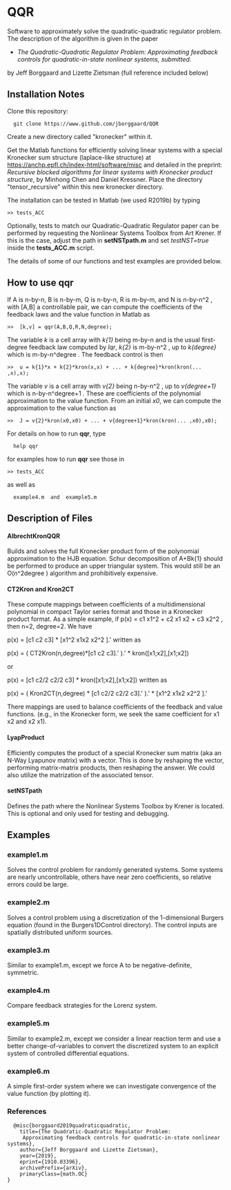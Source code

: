 # QQR
Software to approximately solve the quadratic-quadratic regulator problem.  The description of the algorithm is given in the paper

- *The Quadratic-Quadratic Regulator Problem: Approximating feedback controls for quadratic-in-state nonlinear systems, submitted.* 

by Jeff Borggaard and Lizette Zietsman (full reference included below)

## Installation Notes
Clone this repository: 
```
  git clone https://www.github.com/jborggaard/QQR
```

Create a new directory called "kronecker" within it.

Get the Matlab functions for efficiently solving linear systems with a special Kronecker sum structure (laplace-like structure) at https://anchp.epfl.ch/index-html/software/misc and detailed in the preprint: _Recursive blocked algorithms for linear systems with Kronecker product structure_, by Minhong Chen and Daniel Kressner.  Place the directory "tensor_recursive" within this new kronecker directory.

The installation can be tested in Matlab (we used R2019b) by typing
```
>> tests_ACC
```
Optionally, tests to match our Quadratic-Quadratic Regulator paper can be performed by requesting the Nonlinear Systems Toolbox from Art Krener.  If this is the case, adjust the path in **setNSTpath.m** and set _testNST=true_ inside the **tests_ACC.m** script.

The details of some of our functions and test examples are provided below.  


## How to use qqr

If A is n-by-n, B is n-by-m, Q is n-by-n, R is m-by-m, and N is n-by-n^2 , with [A,B] a controllable pair, we can compute the coefficients of the feedback laws and the value function in Matlab as
```
>>  [k,v] = qqr(A,B,Q,R,N,degree);
```
The variable _k_ is a cell array with _k{1}_ being m-by-n and is the usual first-degree feedback law computed by _lqr_, _k{2}_ is m-by-n^2 , up to _k{degree}_ which is m-by-n^degree .  The feedback control is then
```
>>  u = k{1}*x + k{2}*kron(x,x) + ... + k{degree}*kron(kron(... ,x),x);
```
The variable _v_ is a cell array with _v{2}_ being n-by-n^2 , up to _v{degree+1}_ which is n-by-n^degree+1 .  These are coefficients of the polynomial approximation to the value function.  From an initial _x0_, we can compute the approximation to the value function as
```
>>  J = v{2}*kron(x0,x0) + ... + v{degree+1}*kron(kron(... ,x0),x0);
```


For details on how to run **qqr**, type
```
  help qqr
```

for examples how to run **qqr** see those in
```
>> tests_ACC
```
as well as 
```
  example4.m  and  example5.m
```

## Description of Files
#### AlbrechtKronQQR

Builds and solves the full Kronecker product form of the polynomial approximation to the HJB equation.  Schur decomposition of A+Bk{1} should be performed to produce an upper triangular system.  This would still be an O(n^2degree ) algorithm and prohibitively expensive.

#### CT2Kron and Kron2CT

These compute mappings between coefficients of a multidimensional polynomial in compact Taylor series format and those in a Kronecker product format.  As a simple example, if p(x) = c1 x1^2 + c2 x1 x2 + c3 x2^2 , then n=2, degree=2.  We have

p(x) = [c1 c2 c3] * [x1^2 x1x2 x2^2 ].' written as

p(x) = ( CT2Kron(n,degree)*[c1 c2 c3].' ).' * kron([x1;x2],[x1;x2])

or

p(x) = [c1 c2/2 c2/2 c3] * kron([x1;x2],[x1;x2]) written as

p(x) = ( Kron2CT(n,degree) * [c1 c2/2 c2/2 c3].' ).' * [x1^2 x1x2 x2^2 ].'

There mappings are used to balance coefficients of the feedback and value functions.  (e.g., in the Kronecker form, we seek the same coefficient for x1 x2 and x2 x1).

#### LyapProduct

Efficiently computes the product of a special Kronecker sum matrix (aka an N-Way Lyapunov matrix) with a vector.  This is done by reshaping the vector, performing matrix-matrix products, then reshaping the answer.  We could also utilize the matrization of the associated tensor.

#### setNSTpath

Defines the path where the Nonlinear Systems Toolbox by Krener is located.  This is optional and only used for testing and debugging.

## Examples

### example1.m

Solves the control problem for randomly generated systems.  Some systems are nearly uncontrollable, others have near zero coefficients, so relative errors could be large.

### example2.m

Solves a control problem using a discretization of the 1-dimensional Burgers equation (found in the Burgers1DControl directory).  The control inputs are spatially distributed uniform sources.

### example3.m 

Similar to example1.m, except we force A to be negative-definite, symmetric.

### example4.m

Compare feedback strategies for the Lorenz system.

### example5.m

Similar to example2.m, except we consider a linear reaction term and use a better change-of-variables to convert the discretized system to an explicit system of controlled differential equations.

### example6.m

A simple first-order system where we can investigate convergence of the value function (by plotting it).

### References
```
  @misc{borggaard2019quadraticquadratic,
    title={The Quadratic-Quadratic Regulator Problem: 
     Approximating feedback controls for quadratic-in-state nonlinear systems},
    author={Jeff Borggaard and Lizette Zietsman},
    year={2019},
    eprint={1910.03396},
    archivePrefix={arXiv},
    primaryClass={math.OC}
}
```
